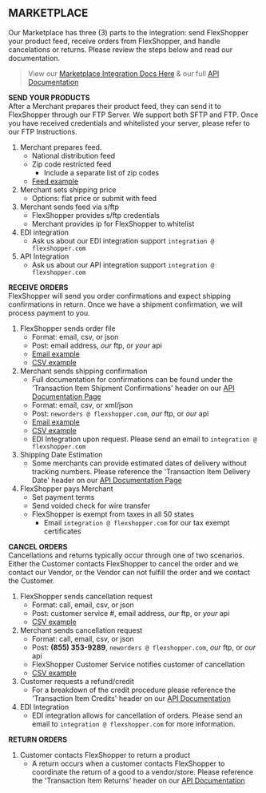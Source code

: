 ## MARKETPLACE
Our Marketplace has three (3) parts to the integration: send FlexShopper your product feed, receive orders from FlexShopper, and handle cancelations or returns.  Please review the steps below and read our documentation.

> View our [Marketplace Integration Docs Here](https://github.com/FlexShopper/docs/blob/master/assets/Marketplace.pdf) & our full [API Documentation](assets/SharedV2EndpointDocumentation.pdf)

**SEND YOUR PRODUCTS** <br/>
After a Merchant prepares their product feed, they can send it to FlexShopper through our FTP Server.  We support both SFTP and FTP.  Once you have received credentials and whitelisted your server, please refer to our FTP Instructions.

1. Merchant prepares feed.  
	- National distribution feed
	- Zip code restricted feed
		- Include a separate list of zip codes
	- [Feed example](https://github.com/FlexShopper/docs/blob/master/assets/example-feed.csv)
2. Merchant sets shipping price
  	- Options: flat price or submit with feed
3. Merchant sends feed via s/ftp
	- FlexShopper provides s/ftp credentials
	- Merchant provides ip for FlexShopper to whitelist
4. EDI integration 
    - Ask us about our EDI integration support `integration @ flexshopper.com`
 5. API Integration
 	- Ask us about our API integration support `integration @ flexshopper.com`


**RECEIVE ORDERS** <br/>
FlexShopper will send you order confirmations and expect shipping confirmations in return.  Once we have a shipment confirmation, we will process payment to you.

1. FlexShopper sends order file
	- Format: email, csv, or json
	- Post: email address, *our* ftp, or _your_ api
	- [Email example](https://github.com/FlexShopper/docs/blob/master/assets/email-order.txt)
	- [CSV example](https://github.com/FlexShopper/docs/blob/master/assets/example-order-submission.csv)
2. Merchant sends shipping confirmation
	- Full documentation for confirmations can be found under the 'Transaction Item Shipment Confirmations' header on our [API Documentation Page](file:///Users/Savage/Desktop/apollo/docs/assets/SharedV2EndpointDocumentation.pdf)
	- Format: email, csv, or xml/json
	- Post: `neworders @ flexshopper.com`, *our* ftp, or _our_ api
	- [Email example](https://github.com/FlexShopper/docs/blob/master/assets/email-shipping.txt)
	- [CSV example](https://github.com/FlexShopper/docs/blob/master/assets/example-shipment-tracking-file.csv)
	- EDI Integration upon request. Please send an email to `integration @ flexshopper.com`
3. Shipping Date Estimation
	- Some merchants can provide estimated dates of delivery without tracking numbers. Please reference the 'Transaction Item Delivery Date' header on our [API Documentation Page](file:///Users/Savage/Desktop/apollo/docs/assets/SharedV2EndpointDocumentation.pdf)
4. FlexShopper pays Merchant
	- Set payment terms
	- Send voided check for wire transfer
	- FlexShopper is exempt from taxes in all 50 states
		- Email `integration @ flexshopper.com` for our tax exempt certificates


**CANCEL ORDERS** <br/>
Cancellations and returns typically occur through one of two scenarios.  Either the Customer contacts FlexShopper to cancel the order and we contact our Vendor, or the Vendor can not fulfill the order and we contact the Customer.

1. FlexShopper sends cancellation request
	- Format: call, email, csv, or json
	- Post: customer service #, email address, *our* ftp, or _your_ api
	- [CSV example](https://github.com/FlexShopper/docs/blob/master/assets/example-order-change.csv)
2. Merchant sends cancellation request
	- Format: call, email, csv, or json
	- Post: **(855) 353-9289**, `neworders @ flexshopper.com`, *our* ftp, or _our_ api
	- FlexShopper Customer Service notifies customer of cancellation
	- [CSV example](https://github.com/FlexShopper/docs/blob/master/assets/example-order-change.csv)
3. Customer requests a refund/credit
	- For a breakdown of the credit procedure please reference the 'Transaction Item Credits' header on our [API Documentation](/Users/Savage/Desktop/apollo/docs/assets/SharedV2EndpointDocumentation.pdf)
4. EDI Integration
	- EDI integration allows for cancellation of orders. Please send an email to `integration @ flexshopper.com` for more information. 

**RETURN ORDERS**
1. Customer contacts FlexShopper to return a product
	- A return occurs when a customer contacts FlexShopper to coordinate the return of a good to a vendor/store. Please reference the 'Transaction Item Returns' header on our [API Documentation](file:///Users/Savage/Desktop/apollo/docs/assets/SharedV2EndpointDocumentation.pdf)
